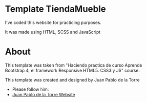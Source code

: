 # Template TiendaMueble 

I've coded this website for practicing purposes.

It was made using HTML, SCSS and JavaScript

# About
This template was taken from "Haciendo practica de curso Aprende Bootstrap 4, el framework Responsive HTML5. CSS3 y JS" course.

This template was created and designed by Juan Pablo de la Torre
- Please follow him:
- [Juan Pablo de la Torre Website](https://codigoconjuan.com/author/juanadmin_/)